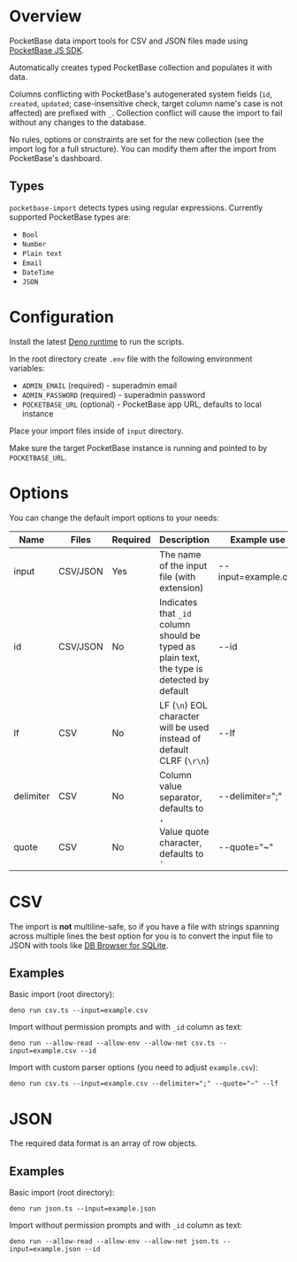 # Overview

PocketBase data import tools for CSV and JSON files made using
[PocketBase JS SDK](https://github.com/pocketbase/js-sdk).

Automatically creates typed PocketBase collection and populates it with data.

Columns conflicting with PocketBase's autogenerated system fields (`id`,
`created`, `updated`; case-insensitive check, target column name's case is not
affected) are prefixed with `_`. Collection conflict will cause the import to
fail without any changes to the database.

No rules, options or constraints are set for the new collection (see the import
log for a full structure). You can modify them after the import from
PocketBase's dashboard.

## Types

`pocketbase-import` detects types using regular expressions. Currently supported
PocketBase types are:

- `Bool`
- `Number`
- `Plain text`
- `Email`
- `DateTime`
- `JSON`

# Configuration

Install the latest [Deno runtime](https://deno.land/) to run the scripts.

In the root directory create `.env` file with the following environment
variables:

- `ADMIN_EMAIL` (required) - superadmin email
- `ADMIN_PASSWORD` (required) - superadmin password
- `POCKETBASE_URL` (optional) - PocketBase app URL, defaults to local instance

Place your import files inside of `input` directory.

Make sure the target PocketBase instance is running and pointed to by
`POCKETBASE_URL`.

# Options

You can change the default import options to your needs:

| Name      | Files    | Required | Description                                                                                | Example use         |
| --------- | -------- | -------- | ------------------------------------------------------------------------------------------ | ------------------- |
| input     | CSV/JSON | Yes      | The name of the input file (with extension)                                                | --input=example.csv |
| id        | CSV/JSON | No       | Indicates that `_id` column should be typed as plain text, the type is detected by default | --id                |
| lf        | CSV      | No       | LF (`\n`) EOL character will be used instead of default CLRF (`\r\n`)                      | --lf                |
| delimiter | CSV      | No       | Column value separator, defaults to `,`                                                    | --delimiter=";"     |
| quote     | CSV      | No       | Value quote character, defaults to `'`                                                     | --quote="~"         |

# CSV

The import is **not** multiline-safe, so if you have a file with strings
spanning across multiple lines the best option for you is to convert the input
file to JSON with tools like
[DB Browser for SQLite](https://sqlitebrowser.org/).

## Examples

Basic import (root directory):

```
deno run csv.ts --input=example.csv
```

Import without permission prompts and with `_id` column as text:

```
deno run --allow-read --allow-env --allow-net csv.ts --input=example.csv --id
```

Import with custom parser options (you need to adjust `example.csv`):

```
deno run csv.ts --input=example.csv --delimiter=";" --quote="~" --lf
```

# JSON

The required data format is an array of row objects.

## Examples

Basic import (root directory):

```
deno run json.ts --input=example.json
```

Import without permission prompts and with `_id` column as text:

```
deno run --allow-read --allow-env --allow-net json.ts --input=example.json --id
```
